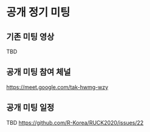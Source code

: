 # 공개 정기 미팅

## 기존 미팅 영상

TBD

## 공개 미팅 참여 체널

https://meet.google.com/tak-hwmg-wzy

## 공개 미팅 일정

TBD
https://github.com/R-Korea/RUCK2020/issues/22
